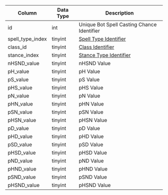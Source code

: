 | Column           | Data Type | Description                                                                               |
| ---------------- | --------- | ----------------------------------------------------------------------------------------- |
| id               | int       | Unique Bot Spell Casting Chance Identifier                                                |
| spell_type_index | tinyint   | [Spell Type Identifier](https://eqemu.gitbook.io/server/categories/types/spell-types)     |
| class_id         | tinyint   | [Class Identifier](https://eqemu.gitbook.io/server/categories/reference-lists/class-list) |
| stance_index     | tinyint   | [Stance Type Identifier](https://eqemu.gitbook.io/server/categories/types/stance-types)   |
| nHSND_value      | tinyint   | nHSND Value                                                                               |
| pH_value         | tinyint   | pH Value                                                                                  |
| pS_value         | tinyint   | pS Value                                                                                  |
| pHS_value        | tinyint   | pHS Value                                                                                 |
| pN_value         | tinyint   | pN Value                                                                                  |
| pHN_value        | tinyint   | pHN Value                                                                                 |
| pSN_value        | tinyint   | pSN Value                                                                                 |
| pHSN_value       | tinyint   | pHSN Value                                                                                |
| pD_value         | tinyint   | pD Value                                                                                  |
| pHD_value        | tinyint   | pHD Value                                                                                 |
| pSD_value        | tinyint   | pSD Value                                                                                 |
| pHSD_value       | tinyint   | pHSD Value                                                                                |
| pND_value        | tinyint   | pND Value                                                                                 |
| pHND_value       | tinyint   | pHND Value                                                                                |
| pSND_value       | tinyint   | pSND Value                                                                                |
| pHSND_value      | tinyint   | pHSND Value                                                                               |